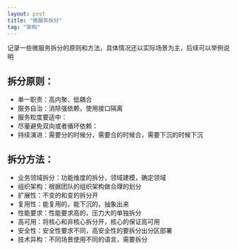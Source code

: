 ```yaml
---
layout: post
title: "微服务拆分"
tag: "架构"
---
```

记录一些微服务拆分的原则和方法，具体情况还以实际场景为主，后续可以举例说明

## 拆分原则：
- 单一职责：高内聚、低耦合
- 服务自治：消除强依赖，使用接口隔离
- 服务粒度要适中：
- 尽量避免双向或者循环依赖：
- 持续演进：需要分的时候分，需要合的时候合，需要下沉的时候下沉
## 拆分方法：
- 业务领域拆分：功能维度的拆分，领域建模，确定领域
- 组织架构：根据团队的组织架构做合理的划分
- 扩展性：不变的和变的拆分开
- 复用性：能复用的，能下沉的，抽象出来
- 性能要求：性能要求高的，压力大的单独拆分
- 高可用：将核心和非核心拆分开，核心的保证高可用
- 安全性：安全性要求不同，高安全性的要拆分出分区部署
- 技术异构：不同场景使用不同的语言，需要拆分